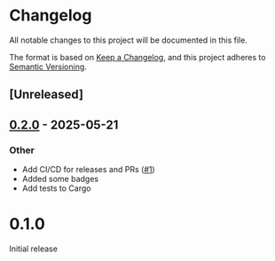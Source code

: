 # Changelog

All notable changes to this project will be documented in this file.

The format is based on [Keep a Changelog](https://keepachangelog.com/en/1.0.0/),
and this project adheres to [Semantic Versioning](https://semver.org/spec/v2.0.0.html).

## [Unreleased]

## [0.2.0](https://github.com/iKadmium/rtp-midi-rs/compare/v0.1.0...v0.2.0) - 2025-05-21

### Other

- Add CI/CD for releases and PRs ([#1](https://github.com/iKadmium/rtp-midi-rs/pull/1))
- Added some badges
- Add tests to Cargo
# 0.1.0
Initial release